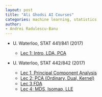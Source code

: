 ```yaml
---
layout: post
title: "Ali Ghodsi AI Courses"
categories: machine learning, statistics
author:
- Andrei Radulescu-Banu
---
```


* U. Waterloo, STAT 441/841 (2017)
  * [Lec 1: Intro, LDA, PCA](https://www.youtube.com/watch?v=VR5ZRr4QOYk)

* U. Waterloo, STAT 442/842 (2017)
  * [Lec 1, Principal Component Analysis](https://www.youtube.com/watch?v=L-pQtGm3VS8)
  * [Lec 2: PCA (Ordinary, Dual, Kernel)](https://www.youtube.com/watch?v=jeOEXCFK30M)
  * [Lec 3 FDA](https://www.youtube.com/watch?v=qL1OaF5eBvc)
  * [Lec 4: MDS, Isomap, LLE](https://www.youtube.com/watch?v=RPjPLlGefzw)



